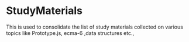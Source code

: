# StudyMaterials

This is used to consolidate the list of study materials collected on various topics like Prototype.js, ecma-6 ,data structures etc.,
